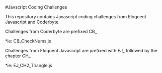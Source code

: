 #Javscript Coding Challenges

This repository contains Javascript coding challenges from Eloquent Javascript and Coderbyte.

Challenges from Coderbyte are prefixed CB_ 

*ie: CB_CheckNums.js

Challenges from Eloquent Javascript are prefixed with EJ_ followed by the chapter CH_

*ie: EJ_CH2_Triangle.js
